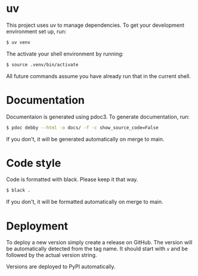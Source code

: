 # uv

This project uses uv to manage dependencies. To get your development environment set up, run:

```sh
$ uv venv
```

The activate your shell environment by running:

```sh
$ source .venv/bin/activate
```

All future commands assume you have already run that in the current shell.

# Documentation

Documentaion is generated using pdoc3. To generate documentation, run:

```sh
$ pdoc debby --html -o docs/ -f -c show_source_code=False
```

If you don't, it will be generated automatically on merge to main.

# Code style

Code is formatted with black. Please keep it that way.

```sh
$ black .
```

If you don't, it will be formatted automatically on merge to main.

# Deployment

To deploy a new version simply create a release on GitHub. The version will be automatically detected from the tag name. It should start with `v` and be followed by the actual version string.

Versions are deployed to PyPI automatically.